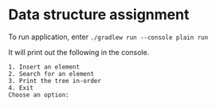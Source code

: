 # Data structure assignment
To run application, enter `./gradlew run --console plain run`

It will print out the following in the console.
```agsl
1. Insert an element
2. Search for an element
3. Print the tree in-order
4. Exit
Choose an option: 
```
